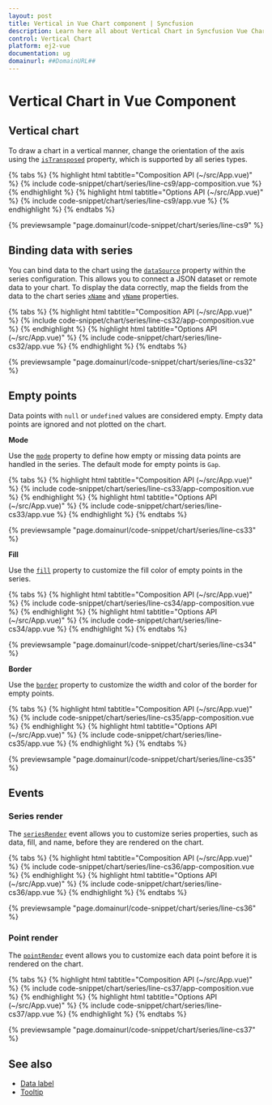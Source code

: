 ```yaml
---
layout: post
title: Vertical in Vue Chart component | Syncfusion
description: Learn here all about Vertical Chart in Syncfusion Vue Chart component of Syncfusion Essential JS 2 and more.
control: Vertical Chart
platform: ej2-vue
documentation: ug
domainurl: ##DomainURL##
---
```


# Vertical Chart in Vue Component

## Vertical chart

To draw a chart in a vertical manner, change the orientation of the axis using the [`isTransposed`](https://ej2.syncfusion.com/vue/documentation/api/chart/#istransposed) property, which is supported by all series types.

{% tabs %}
{% highlight html tabtitle="Composition API (~/src/App.vue)" %}
{% include code-snippet/chart/series/line-cs9/app-composition.vue %}
{% endhighlight %}
{% highlight html tabtitle="Options API (~/src/App.vue)" %}
{% include code-snippet/chart/series/line-cs9/app.vue %}
{% endhighlight %}
{% endtabs %}
        
{% previewsample "page.domainurl/code-snippet/chart/series/line-cs9" %}

## Binding data with series

You can bind data to the chart using the [`dataSource`](https://ej2.syncfusion.com/vue/documentation/api/chart/series/#datasource) property within the series configuration. This allows you to connect a JSON dataset or remote data to your chart. To display the data correctly, map the fields from the data to the chart series [`xName`](https://ej2.syncfusion.com/vue/documentation/api/chart/series/#xname) and [`yName`](https://ej2.syncfusion.com/vue/documentation/api/chart/series/#yname) properties.

{% tabs %}
{% highlight html tabtitle="Composition API (~/src/App.vue)" %}
{% include code-snippet/chart/series/line-cs32/app-composition.vue %}
{% endhighlight %}
{% highlight html tabtitle="Options API (~/src/App.vue)" %}
{% include code-snippet/chart/series/line-cs32/app.vue %}
{% endhighlight %}
{% endtabs %}
        
{% previewsample "page.domainurl/code-snippet/chart/series/line-cs32" %}

## Empty points

Data points with `null` or `undefined` values are considered empty. Empty data points are ignored and not plotted on the chart.

**Mode**

Use the [`mode`](https://ej2.syncfusion.com/vue/documentation/api/chart/emptyPointSettings/#mode) property to define how empty or missing data points are handled in the series. The default mode for empty points is `Gap`.

{% tabs %}
{% highlight html tabtitle="Composition API (~/src/App.vue)" %}
{% include code-snippet/chart/series/line-cs33/app-composition.vue %}
{% endhighlight %}
{% highlight html tabtitle="Options API (~/src/App.vue)" %}
{% include code-snippet/chart/series/line-cs33/app.vue %}
{% endhighlight %}
{% endtabs %}
        
{% previewsample "page.domainurl/code-snippet/chart/series/line-cs33" %}

**Fill**

Use the [`fill`](https://ej2.syncfusion.com/vue/documentation/api/chart/emptyPointSettings/#fill) property to customize the fill color of empty points in the series.

{% tabs %}
{% highlight html tabtitle="Composition API (~/src/App.vue)" %}
{% include code-snippet/chart/series/line-cs34/app-composition.vue %}
{% endhighlight %}
{% highlight html tabtitle="Options API (~/src/App.vue)" %}
{% include code-snippet/chart/series/line-cs34/app.vue %}
{% endhighlight %}
{% endtabs %}
        
{% previewsample "page.domainurl/code-snippet/chart/series/line-cs34" %}

**Border**

Use the [`border`](https://ej2.syncfusion.com/vue/documentation/api/chart/emptyPointSettings/#border) property to customize the width and color of the border for empty points.

{% tabs %}
{% highlight html tabtitle="Composition API (~/src/App.vue)" %}
{% include code-snippet/chart/series/line-cs35/app-composition.vue %}
{% endhighlight %}
{% highlight html tabtitle="Options API (~/src/App.vue)" %}
{% include code-snippet/chart/series/line-cs35/app.vue %}
{% endhighlight %}
{% endtabs %}
        
{% previewsample "page.domainurl/code-snippet/chart/series/line-cs35" %}

## Events

### Series render

The [`seriesRender`](https://ej2.syncfusion.com/vue/documentation/api/chart#seriesrender) event allows you to customize series properties, such as data, fill, and name, before they are rendered on the chart.

{% tabs %}
{% highlight html tabtitle="Composition API (~/src/App.vue)" %}
{% include code-snippet/chart/series/line-cs36/app-composition.vue %}
{% endhighlight %}
{% highlight html tabtitle="Options API (~/src/App.vue)" %}
{% include code-snippet/chart/series/line-cs36/app.vue %}
{% endhighlight %}
{% endtabs %}
        
{% previewsample "page.domainurl/code-snippet/chart/series/line-cs36" %}

### Point render

The [`pointRender`](https://ej2.syncfusion.com/vue/documentation/api/chart#pointrender) event allows you to customize each data point before it is rendered on the chart.

{% tabs %}
{% highlight html tabtitle="Composition API (~/src/App.vue)" %}
{% include code-snippet/chart/series/line-cs37/app-composition.vue %}
{% endhighlight %}
{% highlight html tabtitle="Options API (~/src/App.vue)" %}
{% include code-snippet/chart/series/line-cs37/app.vue %}
{% endhighlight %}
{% endtabs %}
        
{% previewsample "page.domainurl/code-snippet/chart/series/line-cs37" %}

## See also

* [Data label](../data-labels/)
* [Tooltip](../tool-tip/)